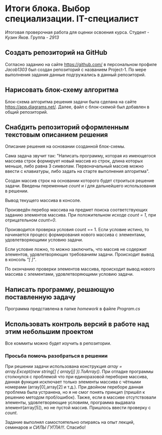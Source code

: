 # Итоги блока. Выбор специализации. IT-специалист

Итоговая проверочная работа для оценки освоения курса. 
Студент - _Кузин Яков_. Группа - *2913*

## Создать репозиторий на GitHub ##

Согласно заданию на сайте https://github.com/ в персональном профиле _Jacob1303_ был создан репозиторий с названием Project-1.
По мере выполнения задания данные подгружались в данный репозиторий.

## Нарисовать блок-схему алгоритма 

Блок-схема алгоритма решения задачи была сделана на сайте https://app.diagrams.net/.
Далее, файл с блок-схемой был добавлен в общий репозиторий.

## Снабдить репозиторий оформленным текстовым описанием решения

Описание решения на основании созданной блок-схемы.

Сама задача звучит так: "Написать программу, которая из имеющегося массива строк формирует новый массив из строк, длина которых меньше, либо равна 3 символам. 
Первоначальный массив можно ввести с клавиатуры, либо задать на старте выполнения алгоритма".

Создан массив строк на основании которого будет строиться решение задачи. Введены переменные _count_ и _i_ для дальнейшего использования в решении.

Вывод текущего массива в консоле.

Произведён перебор массива на предмет поиска соответствующих заданию элементов массива. При положительном исходе *count = 1*, при отрицательном *count=0*. 

Производится проверка условия count == 1. Если условие истино, то начинается процесс формирования нового массива с элементами, удовлетворяющими условию задачи.

Если условие ложно, то можно заключить, что массив не содержит элементов, удовлетворяющих требованиям задачи. Происходит вывод в консоль *"[ ]"*.

По окончанию проверки элементов массива, происходит вывод нового массива с элементами, удовлетворяющими условию задачи.

## Написать программу, решающую поставленную задачу

Программа представлена в папке *homework* в файле _Program.cs_

## Использовать контроль версий в работе над этим небольшим проектом 

Все коммиты можно будет изучить в репозитории.

### Просьба помочь разобраться в решении

При решении задачи использована конструкция *array = array.Except(new string[] { array[j] }).ToArray()*. При отладке программы столкнулся с проблемой что при единоразовой переборке массива, данная функция исключает только элементы массива с чётными номерами (array[0],array[2] и т.д.). При двойном переборе данная проблема была устранена, но я не смог понять принцип (пришёл к решению методом проб/ошибок).
Также, если в массиве отсутствовали элементы, удовлетворяющие условиям, программа выдавала элемент(array[5]), но не пустой массив. Пришлось ввести проверку с _count_.

Задание выполнял самостоятельно опираясь на опыт лекций, семинаров и _СИЛЫ ГУГЛА!!!_. Спасибо!


